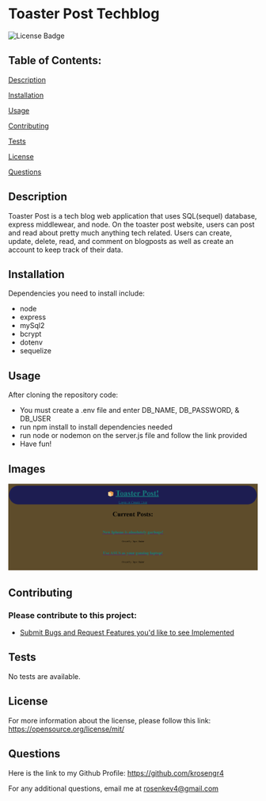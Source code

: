 # Toaster Post Techblog 
 
![License Badge](https://img.shields.io/badge/License-MIT-blue.svg)

## Table of Contents: 
[Description](#description) 

[Installation](#installation) 

[Usage](#usage) 

[Contributing](#contributing) 

[Tests](#tests) 

[License](#license) 

[Questions](#questions) 


## Description
Toaster Post is a tech blog web application that uses SQL(sequel) database, express middlewear, and node. On the toaster post website, users can post and read about pretty much anything tech related. Users can create, update, delete, read, and comment on blogposts as well as create an account to keep track of  their data. 

## Installation
Dependencies you need to install include: 
- node 
- express
- mySql2
- bcrypt
- dotenv
- sequelize

## Usage
After cloning the repository code: 
- You must create a .env file and enter DB_NAME, DB_PASSWORD, & DB_USER
- run npm install to install dependencies needed
- run node or nodemon on the server.js file and follow the link provided
- Have fun! 

## Images
![image of toaster post site](/assets/image.png)

## Contributing

### Please contribute to this project:
- [Submit Bugs and Request Features you'd like to see Implemented](https://github.com/krosengr4/TechBlog-ToasterPost/issues)

## Tests
No tests are available.

## License
For more information about the license, please follow this link: https://opensource.org/license/mit/

## Questions
Here is the link to my Github Profile: https://github.com/krosengr4 

For any additional questions, email me at rosenkev4@gmail.com